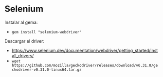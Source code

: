 
# Selenium

Instalar al gema:
* `gem install "selenium-webdriver"`

Descargar el driver:
* https://www.selenium.dev/documentation/webdriver/getting_started/install_drivers/
* `wget https://github.com/mozilla/geckodriver/releases/download/v0.31.0/geckodriver-v0.31.0-linux64.tar.gz`


